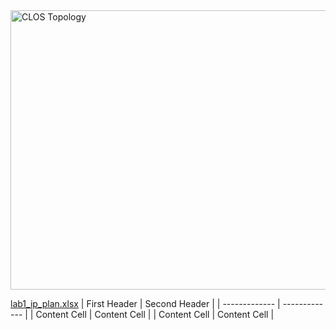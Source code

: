 
<img width="856" height="447" alt="CLOS Topology" src="https://github.com/user-attachments/assets/2cec1e62-7e40-4515-90d7-f09c9b1897f7" />

[lab1_ip_plan.xlsx](https://github.com/user-attachments/files/21843761/lab1_ip_plan.xlsx)
| First Header  | Second Header |
| ------------- | ------------- |
| Content Cell  | Content Cell  |
| Content Cell  | Content Cell  |
